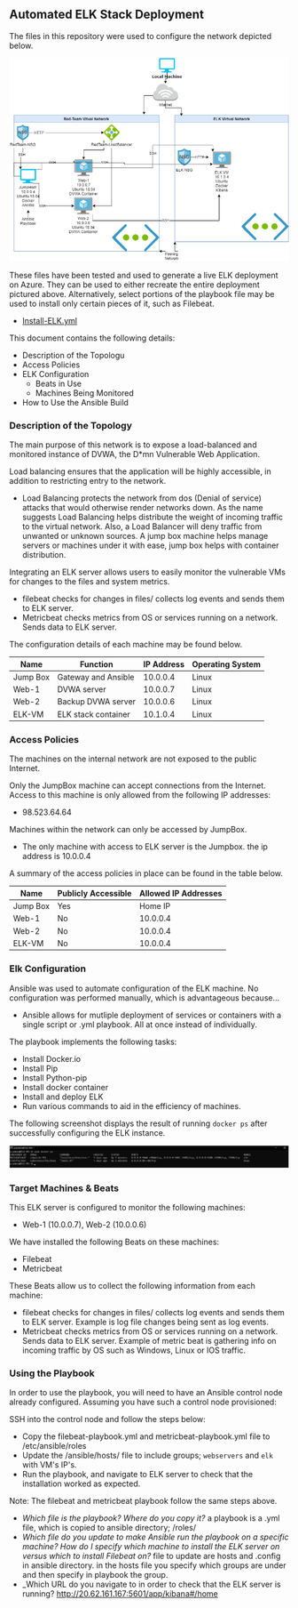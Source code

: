 ## Automated ELK Stack Deployment

The files in this repository were used to configure the network depicted below.

![image](Diagrams/Network.png)

These files have been tested and used to generate a live ELK deployment on Azure. They can be used to either recreate the entire deployment pictured above. Alternatively, select portions of the playbook file may be used to install only certain pieces of it, such as Filebeat.

  - [Install-ELK.yml](/Playbooks/Install-ELK.yml/)

This document contains the following details:
- Description of the Topologu
- Access Policies
- ELK Configuration
  - Beats in Use
  - Machines Being Monitored
- How to Use the Ansible Build


### Description of the Topology

The main purpose of this network is to expose a load-balanced and monitored instance of DVWA, the D*mn Vulnerable Web Application.

Load balancing ensures that the application will be highly accessible, in addition to restricting entry to the network.
- Load Balancing protects the network from dos (Denial of service) attacks that would otherwise render networks down. As the name suggests Load Balancing helps distribute the weight of incoming traffic to the virtual network. Also, a Load Balancer will deny traffic from unwanted or unknown sources. A jump box machine helps manage servers or machines under it with ease, jump box helps with container distribution. 

Integrating an ELK server allows users to easily monitor the vulnerable VMs for changes to the files and system metrics.
- filebeat checks for changes in files/ collects log events and sends them to ELK server.
- Metricbeat checks metrics from OS or services running on a network. Sends data to ELK server.

The configuration details of each machine may be found below.


| Name     | Function | IP Address | Operating System |
|----------|----------|------------|------------------|
| Jump Box | Gateway and Ansible  | 10.0.0.4   | Linux            |
| Web-1     |     DVWA server     |      10.0.0.7      | Linux            |
| Web-2     |   Backup DVWA server       |   10.0.0.6         | Linux            |
| ELK-VM     |  ELK stack container        |      10.1.0.4      | Linux            |

### Access Policies

The machines on the internal network are not exposed to the public Internet. 

Only the JumpBox machine can accept connections from the Internet. Access to this machine is only allowed from the following IP addresses:
- 98.523.64.64

Machines within the network can only be accessed by JumpBox.
- The only machine with access to ELK server is the Jumpbox. the ip address is 10.0.0.4

A summary of the access policies in place can be found in the table below.

| Name     | Publicly Accessible | Allowed IP Addresses |
|----------|---------------------|----------------------|
| Jump Box | Yes              | Home IP    |
|      Web-1    |      No               |       10.0.0.4               |
|  Web-2        |   No                  |       10.0.0.4               |
|ELK-VM| No| 10.0.0.4
### Elk Configuration

Ansible was used to automate configuration of the ELK machine. No configuration was performed manually, which is advantageous because...
- Ansible allows for mutliple deployment of services or containers with a single script or .yml playbook. All at once instead of individually.

The playbook implements the following tasks:
- Install Docker.io
- Install Pip
- Install Python-pip
- Install docker container
- Install and deploy ELK
- Run various commands to aid in the efficiency of machines.

The following screenshot displays the result of running `docker ps` after successfully configuring the ELK instance.

![After running docker ps](Images/docker_ps_output.png)

### Target Machines & Beats
This ELK server is configured to monitor the following machines:
- Web-1 (10.0.0.7), Web-2 (10.0.0.6)

We have installed the following Beats on these machines:
- Filebeat
- Metricbeat

These Beats allow us to collect the following information from each machine:
- filebeat checks for changes in files/ collects log events and sends them to ELK server. Example is log file changes being sent as log events.
- Metricbeat checks metrics from OS or services running on a network. Sends data to ELK server. Example of metric beat is gathering info on incoming traffic by OS such as Windows, Linux or IOS traffic.

### Using the Playbook
In order to use the playbook, you will need to have an Ansible control node already configured. Assuming you have such a control node provisioned: 

SSH into the control node and follow the steps below:
- Copy the filebeat-playbook.yml and metricbeat-playbook.yml file to /etc/ansible/roles
- Update the /ansible/hosts/ file to include groups; `webservers` and `elk` with VM's IP's.  
- Run the playbook, and navigate to ELK server to check that the installation worked as expected.

Note: The filebeat and metricbeat playbook follow the same steps above.


- _Which file is the playbook? Where do you copy it?_ a playbook is a .yml file, which is copied to ansible directory; /roles/
- _Which file do you update to make Ansible run the playbook on a specific machine? How do I specify which machine to install the ELK server on versus which to install Filebeat on?_ file to update are hosts and .config in ansible directory. in the hosts file you specify which groups are under and then specify in playbook the group. 
- _Which URL do you navigate to in order to check that the ELK server is running? http://20.62.161.167:5601/app/kibana#/home
